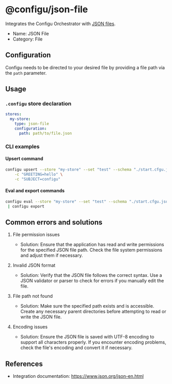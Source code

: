 # @configu/json-file

Integrates the Configu Orchestrator with [JSON files](https://www.json.org/json-en.html).

- Name: JSON File
- Category: File

## Configuration

Configu needs to be directed to your desired file by providing a file path via the `path` parameter.

## Usage

### `.configu` store declaration

```yaml
stores:
  my-store:
    type: json-file
    configuration:
      path: path/to/file.json
```

### CLI examples

#### Upsert command

```bash
configu upsert --store "my-store" --set "test" --schema "./start.cfgu.json" \
    -c "GREETING=hello" \
    -c "SUBJECT=configu"
```

#### Eval and export commands

```bash
configu eval --store "my-store" --set "test" --schema "./start.cfgu.json" \
 | configu export
```

## Common errors and solutions

1. File permission issues

   - Solution: Ensure that the application has read and write permissions for the specified JSON file path. Check the file system permissions and adjust them if necessary.

2. Invalid JSON format

   - Solution: Verify that the JSON file follows the correct syntax. Use a JSON validator or parser to check for errors if you manually edit the file.

3. File path not found

   - Solution: Make sure the specified path exists and is accessible. Create any necessary parent directories before attempting to read or write the JSON file.

4. Encoding issues
   - Solution: Ensure the JSON file is saved with UTF-8 encoding to support all characters properly. If you encounter encoding problems, check the file's encoding and convert it if necessary.

## References

- Integration documentation: https://www.json.org/json-en.html
